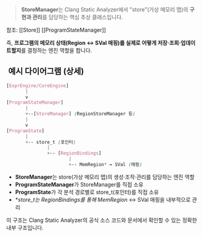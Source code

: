 
> **StoreManager**는 Clang Static Analyzer에서 "store"(가상 메모리 맵)의 **구현과 관리**를 담당하는 핵심 추상 클래스입니다.
> 

참조:
[[Store]]
[[ProgramStateManager]]

즉, **프로그램의 메모리 상태(Region ↔ SVal 매핑)를 실제로 어떻게 저장·조회·업데이트할지**를 결정하는 엔진 역할을 합니다.
##  예시 다이어그램 (상세)
```scss
[ExprEngine/CoreEngine]
       |
       v
[ProgramStateManager]
       |
       +--[StoreManager] (RegionStoreManager 등)
       |
       v
[ProgramState]
       |
       +-- store_t (포인터)
               |
               +-- [RegionBindings]
                       |
                       +-- MemRegion* ↔ SVal (매핑)

```

- **StoreManager**는 store(가상 메모리 맵)의 생성·조작·관리를 담당하는 엔진 역할
- **ProgramStateManager**가 StoreManager를 직접 소유
- **ProgramState**가 각 분석 경로별로 store_t(포인터)를 직접 소유
- **store_t*_는 RegionBindings를 통해 MemRegion_ ↔ SVal 매핑을 내부적으로 관리
    

이 구조는 Clang Static Analyzer의 공식 소스 코드와 문서에서 확인할 수 있는 정확한 내부 구조입니다.